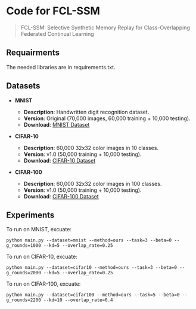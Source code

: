 # Code for FCL-SSM
> FCL-SSM: Selective Synthetic Memory Replay for Class-Overlapping Federated Continual Learning

## Requairments
The needed libraries are in requirements.txt.

## Datasets
- **MNIST**  
  - **Description**: Handwritten digit recognition dataset.  
  - **Version**: Original (70,000 images, 60,000 training + 10,000 testing).  
  - **Download**: [MNIST Dataset](http://yann.lecun.com/exdb/mnist/) 

- **CIFAR-10**  
  - **Description**: 60,000 32x32 color images in 10 classes.  
  - **Version**: v1.0 (50,000 training + 10,000 testing).  
  - **Download**: [CIFAR-10 Dataset](https://www.cs.toronto.edu/~kriz/cifar-10-python.tar.gz) 

- **CIFAR-100**  
  - **Description**: 60,000 32x32 color images in 100 classes.  
  - **Version**: v1.0 (50,000 training + 10,000 testing).  
  - **Download**: [CIFAR-100 Dataset](https://www.cs.toronto.edu/~kriz/cifar-100-python.tar.gz)  

## Experiments
To run on MNIST, excuate:

    python main.py --dataset=mnist --method=ours --task=3 --beta=0 --g_rounds=1000 --kd=5 --overlap_rate=0.25

To run on CIFAR-10, excuate:

    python main.py --dataset=cifar10 --method=ours --task=3 --beta=0 --g_rounds=2000 --kd=5 --overlap_rate=0.25

To run on CIFAR-100, excuate:

    python main.py --dataset=cifar100 --method=ours --task=5 --beta=0 --g_rounds=2200 --kd=10 --overlap_rate=0.4

